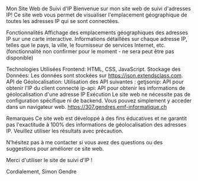 Mon Site Web de Suivi d'IP
Bienvenue sur mon site web de suivi d'adresses IP! Ce site web vous permet de visualiser l'emplacement géographique de toutes les adresses IP qui se sont connectées.

Fonctionnalités
Affichage des emplacements géographiques des adresses IP sur une carte interactive.
Informations détaillées sur chaque adresse IP, telles que le pays, la ville, le fournisseur de services Internet, etc. (fonctionnalité non confirmer pour le moment - ne sera peut être pas disponible)

Technologies Utilisées
Frontend: HTML, CSS, JavaScript.
Stockage des Données: Les données sont stockées sur https://json.extendsclass.com.
API de Géolocalisation: Utilisation des API suivantes :
getjsonip: API pour obtenir l'IP du client connecté
ip-api: API pour obtenir les informations de géolocalisation d'une adresse IP
Exécution
Le site web ne nécessite pas de configuration spécifique ni de backend. Vous pouvez simplement y acceder dans un navigateur web. https://307.gendres.emf-informatique.ch

Remarques
Ce site web est développé à des fins éducatives et ne garantit pas l'exactitude à 100% des informations de géolocalisation des adresses IP. Veuillez utiliser les résultats avec précaution.

N'hésitez pas à me contacter si vous avez des questions ou des suggestions pour améliorer ce site web.

Merci d'utiliser le site de suivi d'IP !

Cordialement,
Simon Gendre